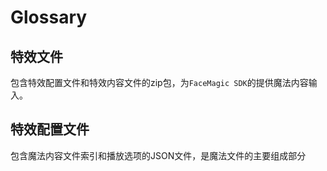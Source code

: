 # Glossary

## 特效文件

包含特效配置文件和特效内容文件的zip包，为`FaceMagic SDK`的提供魔法内容输入。

## 特效配置文件

包含魔法内容文件索引和播放选项的JSON文件，是魔法文件的主要组成部分